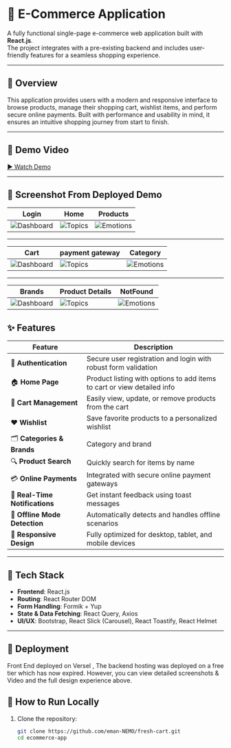 # 🛒 E-Commerce Application

A fully functional single-page e-commerce web application built with **React.js**.  
The project integrates with a pre-existing backend and includes user-friendly features for a seamless shopping experience.

---

## 📌 Overview

This application provides users with a modern and responsive interface to browse products, manage their shopping cart, wishlist items, and perform secure online payments. Built with performance and usability in mind, it ensures an intuitive shopping journey from start to finish.

---
## 🎥 Demo Video

[▶️ Watch Demo](https://drive.google.com/file/d/1Ip91vtFP7jd9rrgmZO0KceuUbDsZen7u/view?usp=drive_link)


---
## 📸 Screenshot From Deployed Demo 

| Login    | Home           | Products       |
|----------|----------------|----------------|
| ![Dashboard](./DemoScreenShot/login.png) | ![Topics](./DemoScreenShot/Home.png) | ![Emotions](./DemoScreenShot/products.png) | 

---

| Cart     |payment gateway | Category       |
|----------|----------------|----------------|
| ![Dashboard](./DemoScreenShot/AddToCart.png) | ![Topics](./DemoScreenShot/paymentGetWay.png) | ![Emotions](./DemoScreenShot/Category.png) | 

---

| Brands   |Product Details | NotFound       |
|----------|----------------|----------------|
| ![Dashboard](./DemoScreenShot/Brands.png) | ![Topics](./DemoScreenShot/productDetails.png) | ![Emotions](./DemoScreenShot/NoteFound.png) | 


## ✨ Features

| Feature                          | Description                                                                  |
|----------------------------------|-----------------------------------------------------------------------------|
| 🔐 **Authentication**           | Secure user registration and login with robust form validation              |
| 🏠 **Home Page**                | Product listing with options to add items to cart or view detailed info     |
| 🛒 **Cart Management**          | Easily view, update, or remove products from the cart                       |
| ❤️ **Wishlist**                 | Save favorite products to a personalized wishlist                            |
| 🗂️ **Categories & Brands**      | Category and brand                            |
| 🔍 **Product Search**           | Quickly search for items by name                                             |
| 💳 **Online Payments**          | Integrated with secure online payment gateways                               |
| 🔔 **Real-Time Notifications**  | Get instant feedback using toast messages                                    |
| 📴 **Offline Mode Detection**   | Automatically detects and handles offline scenarios                          |
| 📱 **Responsive Design**        | Fully optimized for desktop, tablet, and mobile devices                     |


---

## 🧰 Tech Stack

- **Frontend**: React.js  
- **Routing**: React Router DOM  
- **Form Handling**: Formik + Yup  
- **State & Data Fetching**: React Query, Axios  
- **UI/UX**: Bootstrap, React Slick (Carousel), React Toastify, React Helmet  

---
## 📌 Deployment

Front End deployed on Versel , The backend hosting was deployed on a free tier which has now expired. However, you can view detailed screenshots & Video and the full design experience above.


## 📄 How to Run Locally

1. Clone the repository:
   ```bash
   git clone https://github.com/eman-NEMO/fresh-cart.git
   cd ecommerce-app
